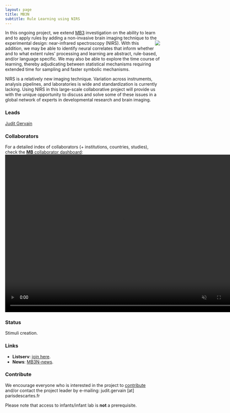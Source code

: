 ```yaml
---
layout: page
title: MB3N
subtitle: Rule Learning using NIRS
---
```


<!--
To-do:
- Add Collaborators to map
-->

In this ongoing project, we extend [MB3]({{site.baseurl}}/MB3/) investigation on the ability to learn and to apply rules by adding a non-invasive brain imaging technique to the experimental design: near-infrared spectroscopy (NIRS). <img style="float: right;" src="/assets/img/nirs_1_300px.jpeg"> With this addition, we may be able to identify neural correlates that inform whether and to what extent rules' processing and learning are abstract, rule-based, and/or language specific. We may also be able to explore the time course of learning, thereby adjudicating between statistical mechanisms requiring extended time for sampling and faster symbolic mechanisms.

NIRS is a relatively new imaging technique. Variation across instruments, analysis pipelines, and laboratories is wide and standardization is currently lacking. Using NIRS in this large-scale collaborative project will provide us with the unique opportunity to discuss and solve some of these issues in a global network of experts in developmental research and brain imaging.

### Leads
[Judit Gervain](https://sites.google.com/site/juditgervain/)

### Collaborators
For a detailed index of collaborators (+ institutions, countries, studies), check the [**MB** collaborator dashboard](https://rodrigodalben.shinyapps.io/shiny_mb_map/): <video muted autoplay="autoplay" loop="loop" width="768" height="512">
    <source src="/assets/img/dashboard_studies.mp4" type="video/mp4">  
    </video>

<!-- Flourish
<div class="flourish-embed flourish-map" data-src="visualisation/2573491" data-url="https://flo.uri.sh/visualisation/2573491/embed"><script src="https://public.flourish.studio/resources/embed.js"></script></div>
-->

### Status
Stimuli creation.

### Links
<!-- * **Materials, Protocols, and Documentation**: [MB1B-OSF](https://osf.io/zauhq/).
* **Data and code**: [MB1B-GitHub](https://github.com/manybabies/mb1b-analysis-public). -->
* **Listserv**: [join here](https://groups.google.com/g/mb3nirs).
* **News**: [MB3N-news]({{site.baseurl}}/tags/#MB3N).

### Contribute
We encourage everyone who is interested in the project to [contribute]({{site.baseurl}}/get_involved/) and/or contact the project leader by e-mailing: judit.gervain [at] parisdescartes.fr

Please note that access to infants/infant lab is **not** a prerequisite.

<!-- ### Publications -->
